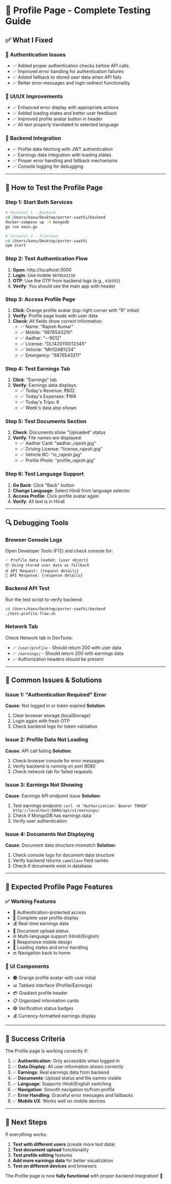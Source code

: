 # 👤 Profile Page - Complete Testing Guide

## ✅ **What I Fixed**

### 🔐 **Authentication Issues**
- ✅ Added proper authentication checks before API calls
- ✅ Improved error handling for authentication failures  
- ✅ Added fallback to stored user data when API fails
- ✅ Better error messages and login redirect functionality

### 🎨 **UI/UX Improvements**
- ✅ Enhanced error display with appropriate actions
- ✅ Added loading states and better user feedback
- ✅ Improved profile avatar button in header
- ✅ All text properly translated to selected language

### 🔧 **Backend Integration**
- ✅ Profile data fetching with JWT authentication
- ✅ Earnings data integration with loading states
- ✅ Proper error handling and fallback mechanisms
- ✅ Console logging for debugging

---

## 🧪 **How to Test the Profile Page**

### **Step 1: Start Both Services**
```bash
# Terminal 1 - Backend
cd /Users/kanu/Desktop/porter-saathi/backend
docker-compose up -d mongodb
go run main.go

# Terminal 2 - Frontend  
cd /Users/kanu/Desktop/porter-saathi
npm start
```

### **Step 2: Test Authentication Flow**
1. **Open**: http://localhost:3000
2. **Login**: Use mobile `9876543210`
3. **OTP**: Use the OTP from backend logs (e.g., `416593`)
4. **Verify**: You should see the main app with header

### **Step 3: Access Profile Page**
1. **Click**: Orange profile avatar (top-right corner with "R" initial)
2. **Verify**: Profile page loads with user data
3. **Check**: All fields show correct information:
   - ✅ Name: "Rajesh Kumar"
   - ✅ Mobile: "9876543210" 
   - ✅ Aadhar: "****-****-9012"
   - ✅ License: "DL1420110012345"
   - ✅ Vehicle: "MH12AB1234"
   - ✅ Emergency: "9876543211"

### **Step 4: Test Earnings Tab**
1. **Click**: "Earnings" tab
2. **Verify**: Earnings data displays:
   - ✅ Today's Revenue: ₹802
   - ✅ Today's Expenses: ₹169
   - ✅ Today's Trips: 6
   - ✅ Week's data also shown

### **Step 5: Test Documents Section**
1. **Check**: Documents show "Uploaded" status
2. **Verify**: File names are displayed:
   - ✅ Aadhar Card: "aadhar_rajesh.jpg"
   - ✅ Driving License: "license_rajesh.jpg"
   - ✅ Vehicle RC: "rc_rajesh.jpg"
   - ✅ Profile Photo: "profile_rajesh.jpg"

### **Step 6: Test Language Support**
1. **Go Back**: Click "Back" button
2. **Change Language**: Select Hindi from language selector
3. **Access Profile**: Click profile avatar again
4. **Verify**: All text is in Hindi

---

## 🔍 **Debugging Tools**

### **Browser Console Logs**
Open Developer Tools (F12) and check console for:
```
✅ Profile data loaded: {user object}
📦 Using stored user data as fallback
🌐 API Request: {request details}
📡 API Response: {response details}
```

### **Backend API Test**
Run the test script to verify backend:
```bash
cd /Users/kanu/Desktop/porter-saathi/backend
./test-profile-flow.sh
```

### **Network Tab**
Check Network tab in DevTools:
- ✅ `/user/profile` - Should return 200 with user data
- ✅ `/earnings/` - Should return 200 with earnings data
- ✅ Authorization headers should be present

---

## 🚨 **Common Issues & Solutions**

### **Issue 1: "Authentication Required" Error**
**Cause**: Not logged in or token expired
**Solution**: 
1. Clear browser storage (localStorage)
2. Login again with fresh OTP
3. Check backend logs for token validation

### **Issue 2: Profile Data Not Loading**
**Cause**: API call failing
**Solution**:
1. Check browser console for error messages
2. Verify backend is running on port 8080
3. Check network tab for failed requests

### **Issue 3: Earnings Not Showing**
**Cause**: Earnings API endpoint issue
**Solution**:
1. Test earnings endpoint: `curl -H "Authorization: Bearer TOKEN" http://localhost:8080/api/v1/earnings/`
2. Check if MongoDB has earnings data
3. Verify user authentication

### **Issue 4: Documents Not Displaying**
**Cause**: Document data structure mismatch
**Solution**:
1. Check console logs for document data structure
2. Verify backend returns `camelCase` field names
3. Check if documents exist in database

---

## 📱 **Expected Profile Page Features**

### **✅ Working Features**
- 🔐 Authentication-protected access
- 👤 Complete user profile display
- 💰 Real-time earnings data
- 📄 Document upload status
- 🌐 Multi-language support (Hindi/English)
- 📱 Responsive mobile design
- 🔄 Loading states and error handling
- 🔙 Navigation back to home

### **🎨 UI Components**
- 🟠 Orange profile avatar with user initial
- 📊 Tabbed interface (Profile/Earnings)
- 💳 Gradient profile header
- 📋 Organized information cards
- 🟢 Verification status badges
- 💰 Currency-formatted earnings display

---

## 🎯 **Success Criteria**

The Profile page is working correctly if:

1. ✅ **Authentication**: Only accessible when logged in
2. ✅ **Data Display**: All user information shows correctly
3. ✅ **Earnings**: Real earnings data from backend
4. ✅ **Documents**: Upload status and file names visible
5. ✅ **Language**: Supports Hindi/English switching
6. ✅ **Navigation**: Smooth navigation to/from profile
7. ✅ **Error Handling**: Graceful error messages and fallbacks
8. ✅ **Mobile UX**: Works well on mobile devices

---

## 🚀 **Next Steps**

If everything works:
1. **Test with different users** (create more test data)
2. **Test document upload** functionality
3. **Test profile editing** features
4. **Add more earnings data** for better visualization
5. **Test on different devices** and browsers

The Profile page is now **fully functional** with proper backend integration! 🎉 